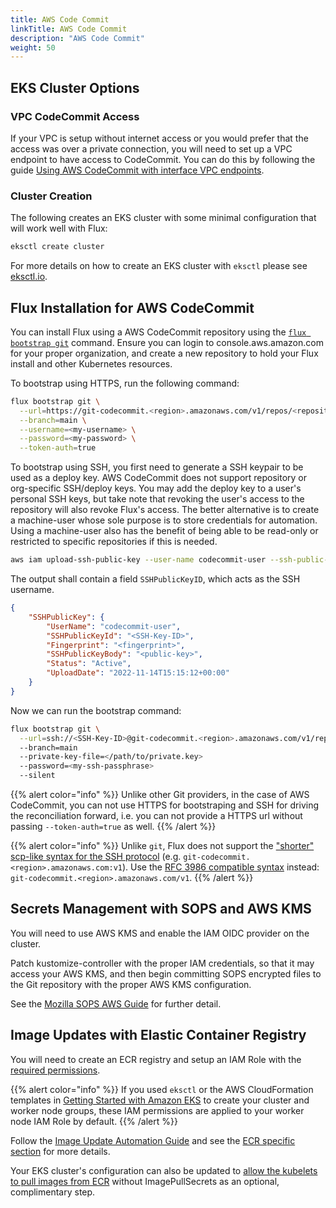```yaml
---
title: AWS Code Commit
linkTitle: AWS Code Commit
description: "AWS Code Commit"
weight: 50
---
```


## EKS Cluster Options

### VPC CodeCommit Access

If your VPC is setup without internet access or you would prefer that the access was over a private connection, you
will need to set up a VPC endpoint to have access to CodeCommit. You can do this by following the guide [Using AWS
CodeCommit with interface VPC endpoints](https://docs.aws.amazon.com/codecommit/latest/userguide/codecommit-and-interface-VPC.html).

### Cluster Creation

The following creates an EKS cluster with some minimal configuration that will work well with Flux:

```sh
eksctl create cluster
```

For more details on how to create an EKS cluster with `eksctl` please see [eksctl.io](https://eksctl.io).

## Flux Installation for AWS CodeCommit

You can install Flux using a AWS CodeCommit repository using the [`flux bootstrap git`](../../installation#bootstrap)
command.
Ensure you can login to console.aws.amazon.com for your proper organization, and create a new repository to hold your Flux
install and other Kubernetes resources.

To bootstrap using HTTPS, run the following command:
```sh
flux bootstrap git \
  --url=https://git-codecommit.<region>.amazonaws.com/v1/repos/<repository> \
  --branch=main \
  --username=<my-username> \
  --password=<my-password> \
  --token-auth=true
```

To bootstrap using SSH, you first need to generate a SSH keypair to be used as a deploy key.
AWS CodeCommit does not support repository or org-specific SSH/deploy keys. You may add the deploy
key to a user's personal SSH keys, but take note that revoking the user's access to the repository
will also revoke Flux's access. The better alternative is to create a machine-user whose sole
purpose is to store credentials for automation. Using a machine-user also has the benefit of being
able to be read-only or restricted to specific repositories if this is needed.
```sh
aws iam upload-ssh-public-key --user-name codecommit-user --ssh-public-key-body file://sshkey.pub
```

The output shall contain a field `SSHPublicKeyID`, which acts as the SSH username.
```json
{
    "SSHPublicKey": {
        "UserName": "codecommit-user",
        "SSHPublicKeyId": "<SSH-Key-ID>",
        "Fingerprint": "<fingerprint>",
        "SSHPublicKeyBody": "<public-key>",
        "Status": "Active",
        "UploadDate": "2022-11-14T15:15:12+00:00"
    }
}
```

Now we can run the bootstrap command:
```sh
flux bootstrap git \
  --url=ssh://<SSH-Key-ID>@git-codecommit.<region>.amazonaws.com/v1/repos/<repository>
  --branch=main
  --private-key-file=</path/to/private.key>
  --password=<my-ssh-passphrase>
  --silent
```

{{% alert color="info" %}}
Unlike other Git providers, in the case of AWS CodeCommit, you can not use HTTPS for bootstraping
and SSH for driving the reconciliation forward, i.e. you can not provide a HTTPS url without
passing `--token-auth=true` as well.
{{% /alert %}}

{{% alert color="info" %}}
Unlike `git`, Flux does not support the ["shorter" scp-like syntax for the SSH
protocol](https://git-scm.com/book/en/v2/Git-on-the-Server-The-Protocols#_the_ssh_protocol)
(e.g. `git-codecommit.<region>.amazonaws.com:v1`).
Use the [RFC 3986 compatible syntax](https://tools.ietf.org/html/rfc3986#section-3) instead: `git-codecommit.<region>.amazonaws.com/v1`.
{{% /alert %}}

## Secrets Management with SOPS and AWS KMS

You will need to use AWS KMS and enable the IAM OIDC provider on the cluster.

Patch kustomize-controller with the proper IAM credentials, so that it may access your AWS KMS, and then begin
committing SOPS encrypted files to the Git repository with the proper AWS KMS configuration.

See the [Mozilla SOPS AWS Guide](../guides/mozilla-sops.md#aws) for further detail.

## Image Updates with Elastic Container Registry

You will need to create an ECR registry and setup an IAM Role with the [required
permissions](https://docs.aws.amazon.com/AmazonECR/latest/userguide/ECR_on_EKS.html).

{{% alert color="info" %}}
If you used `eksctl` or the AWS CloudFormation templates in [Getting Started with Amazon
EKS](https://docs.aws.amazon.com/eks/latest/userguide/getting-started.html) to create your cluster and worker
node groups, these IAM permissions are applied to your worker node IAM Role by default.
{{% /alert %}}

Follow the [Image Update Automation Guide](../guides/image-update.md) and see the
[ECR specific section](../guides/image-update.md#aws-elastic-container-registry) for more details.

Your EKS cluster's configuration can also be updated to
[allow the kubelets to pull images from ECR](https://docs.aws.amazon.com/AmazonECR/latest/userguide/ECR_on_EKS.html)
without ImagePullSecrets as an optional, complimentary step.
